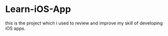 # Learn-iOS-App

this is the project which i used to review and improve my skill of developing iOS apps.
